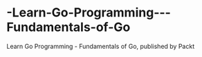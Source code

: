 # -Learn-Go-Programming---Fundamentals-of-Go
Learn Go Programming - Fundamentals of Go, published by Packt
